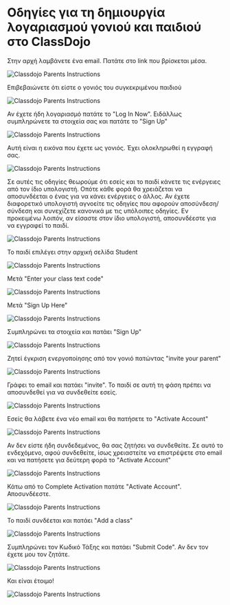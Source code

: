 # Οδηγίες για τη δημιουργία λογαριασμού γονιού και παιδιού στο ClassDojo

Στην αρχή λαμβάνετε ένα email. Πατάτε στο link που βρίσκεται μέσα.

![Classdojo Parents Instructions](classdojo_parent1.png)

Επιβεβαιώνετε ότι είστε ο γονιός του συγκεκριμένου παιδιού

![Classdojo Parents Instructions](classdojo_parent2.png)

Αν έχετε ήδη λογαριασμό πατάτε το "Log In Now". Ειδάλλως συμπληρώνετε τα στοιχεία σας και πατάτε το "Sign Up"

![Classdojo Parents Instructions](classdojo_parent3.png)

Αυτή είναι η εικόνα που έχετε ως γονιός. Έχει ολοκληρωθεί η εγγραφή σας.

![Classdojo Parents Instructions](classdojo_parent4.png)

Σε αυτές τις οδηγίες θεωρούμε ότι εσείς και το παιδί κάνετε τις ενέργειες από τον ίδιο υπολογιστή. Οπότε κάθε φορά θα χρειάζεται να αποσυνδέεται ο ένας για να κάνει ενέργειες ο άλλος. Αν έχετε διαφορετικό υπολογιστή αγνοείτε τις οδηγίες που αφορούν αποσύνδεση/σύνδεση και συνεχίζετε κανονικά με τις υπόλοιπες οδηγίες. Εν προκειμένω λοιπόν, αν είσαστε στον ίδιο υπολογιστή, αποσυνδέεστε για να εγγραφεί το παιδί. 

![Classdojo Parents Instructions](classdojo_parent5.png)

Το παιδί επιλέγει στην αρχική σελίδα Student

![Classdojo Parents Instructions](classdojo_parent6.png)

Μετά "Enter your class text code"

![Classdojo Parents Instructions](classdojo_parent7.png)

Μετά "Sign Up Here"

![Classdojo Parents Instructions](classdojo_parent8.png)

Συμπληρώνει τα στοιχεία και πατάει "Sign Up"

![Classdojo Parents Instructions](classdojo_parent9.png)

Ζητεί έγκριση ενεργοποίησης από τον γονιό πατώντας "invite your parent"

![Classdojo Parents Instructions](classdojo_parent10.png)

Γράφει το email και πατάει "invite". Το παιδί σε αυτή τη φάση πρέπει να αποσυνδεθεί για να συνδεθείτε εσείς.

![Classdojo Parents Instructions](classdojo_parent11.png)

Εσείς θα λάβετε ένα νέο email και θα πατήσετε το "Activate Account"

![Classdojo Parents Instructions](classdojo_parent12.png)

Αν δεν είστε ήδη συνδεδεμένος, θα σας ζητήσει να συνδεθείτε. Σε αυτό το ενδεχόμενο, αφού συνδεθείτε, ίσως χρειαστείτε να επιστρέψετε στο email και να πατήσετε για δεύτερη φορά το "Activate Account"

![Classdojo Parents Instructions](classdojo_parent13.png)

Κάτω από το Complete Activation πατάτε "Activate Account". Αποσυνδέεστε.

![Classdojo Parents Instructions](classdojo_parent14.png)

Το παιδί συνδέεται και πατάει "Add a class"

![Classdojo Parents Instructions](classdojo_parent15.png)

Συμπληρώνει τον Κωδικό Τάξης και πατάει "Submit Code". Αν δεν τον έχετε μου τον ζητάτε.

![Classdojo Parents Instructions](classdojo_parent16.png)

Και είναι έτοιμο!

![Classdojo Parents Instructions](classdojo_parent17.png)
